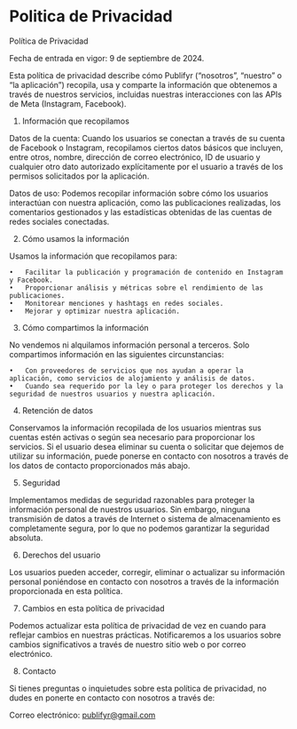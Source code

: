 # Politica de Privacidad

Política de Privacidad

Fecha de entrada en vigor: 9 de septiembre de 2024.

Esta política de privacidad describe cómo Publifyr (“nosotros”, “nuestro” o “la aplicación”) recopila, usa y comparte la información que obtenemos a través de nuestros servicios, incluidas nuestras interacciones con las APIs de Meta (Instagram, Facebook).

1. Información que recopilamos

Datos de la cuenta:
Cuando los usuarios se conectan a través de su cuenta de Facebook o Instagram, recopilamos ciertos datos básicos que incluyen, entre otros, nombre, dirección de correo electrónico, ID de usuario y cualquier otro dato autorizado explícitamente por el usuario a través de los permisos solicitados por la aplicación.

Datos de uso:
Podemos recopilar información sobre cómo los usuarios interactúan con nuestra aplicación, como las publicaciones realizadas, los comentarios gestionados y las estadísticas obtenidas de las cuentas de redes sociales conectadas.

2. Cómo usamos la información

Usamos la información que recopilamos para:

	•	Facilitar la publicación y programación de contenido en Instagram y Facebook.
	•	Proporcionar análisis y métricas sobre el rendimiento de las publicaciones.
	•	Monitorear menciones y hashtags en redes sociales.
	•	Mejorar y optimizar nuestra aplicación.

3. Cómo compartimos la información

No vendemos ni alquilamos información personal a terceros. Solo compartimos información en las siguientes circunstancias:

	•	Con proveedores de servicios que nos ayudan a operar la aplicación, como servicios de alojamiento y análisis de datos.
	•	Cuando sea requerido por la ley o para proteger los derechos y la seguridad de nuestros usuarios y nuestra aplicación.

4. Retención de datos

Conservamos la información recopilada de los usuarios mientras sus cuentas estén activas o según sea necesario para proporcionar los servicios. Si el usuario desea eliminar su cuenta o solicitar que dejemos de utilizar su información, puede ponerse en contacto con nosotros a través de los datos de contacto proporcionados más abajo.

5. Seguridad

Implementamos medidas de seguridad razonables para proteger la información personal de nuestros usuarios. Sin embargo, ninguna transmisión de datos a través de Internet o sistema de almacenamiento es completamente segura, por lo que no podemos garantizar la seguridad absoluta.

6. Derechos del usuario

Los usuarios pueden acceder, corregir, eliminar o actualizar su información personal poniéndose en contacto con nosotros a través de la información proporcionada en esta política.

7. Cambios en esta política de privacidad

Podemos actualizar esta política de privacidad de vez en cuando para reflejar cambios en nuestras prácticas. Notificaremos a los usuarios sobre cambios significativos a través de nuestro sitio web o por correo electrónico.

8. Contacto

Si tienes preguntas o inquietudes sobre esta política de privacidad, no dudes en ponerte en contacto con nosotros a través de:

Correo electrónico: publifyr@gmail.com
